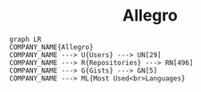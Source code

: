 <h1 align="center">Allegro</h1>

```mermaid
graph LR
COMPANY_NAME{Allegro}
COMPANY_NAME ---> U{Users} ---> UN[29]
COMPANY_NAME ---> R{Repositories} ---> RN[496]
COMPANY_NAME ---> G{Gists} ---> GN[5]
COMPANY_NAME ---> ML{Most Used<br>Languages}
```
